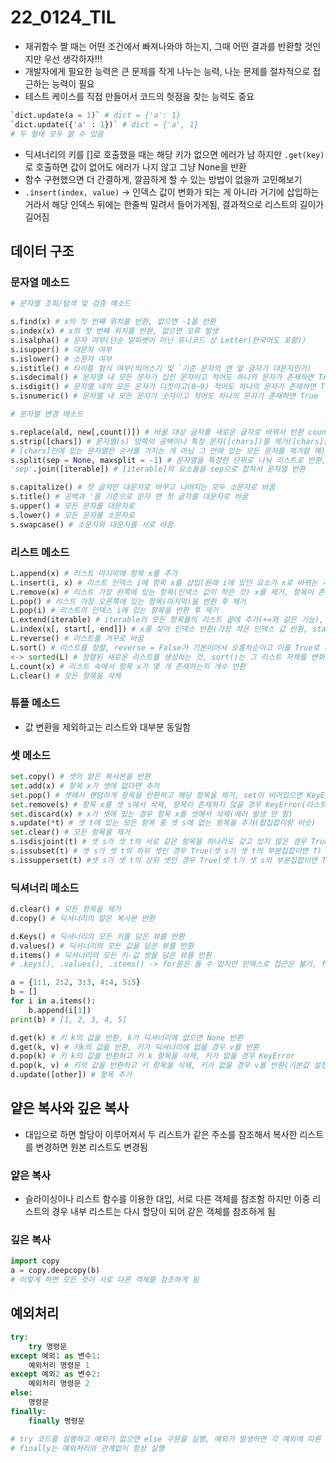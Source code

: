 # 22_0124_TIL

- 재귀함수 짤 때는 어떤 조건에서 빠져나와야 하는지, 그때 어떤 결과를 반환할 것인지만 우선 생각하자!!!
- 개발자에게 필요한 능력은 큰 문제를 작게 나누는 능력, 나눈 문제를 절차적으로 접근하는 능력이 필요
- 테스트 케이스를 직접 만들어서 코드의 헛점을 찾는 능력도 중요

```python
`dict.update(a = 1)` # dict = {'a': 1}
`dict.update({'a' : 1})` # dict = {'a', 1}
# 두 형태 모두 쓸 수 있음
```

- 딕셔너리의 키를 []로 호출했을 때는 해당 키가 없으면 에러가 남 하지만 `.get(key)`로 호출하면 값이 없어도 에러가 나지 않고 그냥 None을 반환
- 함수 구현했으면 더 간결하게, 깔끔하게 할 수 있는 방법이 없을까 고민해보기
- `.insert(index, value)` -> 인덱스 값이 변화가 되는 게 아니라 거기에 삽입하는 거라서 해당 인덱스 뒤에는 한줄씩 밀려서 들어가게됨, 결과적으로 리스트의 길이가 길어짐

## 데이터 구조

### 문자열 메소드

```python
# 문자열 조회/탐색 및 검증 메소드

s.find(x) # x의 첫 번째 위치를 반환, 없으면 -1을 반환
s.index(x) # x의 첫 번째 위치를 반환, 없으면 오류 발생
s.isalpha() # 문자 여부(단순 알파벳이 아닌 유니코드 상 Letter(한국어도 포함))
s.isupper() # 대문자 여부
s.islower() # 소문자 여부
s.istitle() # 타이틍 형식 여부(띄어스기 및 `기준 문자의 맨 앞 글자가 대문자인가)
s.isdecimal() # 문자열 내 모든 문자가 십진 문자이고 적어도 하나의 문자가 존재하면 True
s.isdigit() # 문자열 내의 모든 문자가 디짓이고(0~9) 적어도 하나의 문자가 존재하면 True 
s.isnumeric() # 문자열 내 모든 문자가 숫자이고 적어도 하나의 문자가 존재하면 True

# 문자열 변경 메소드

s.replace(ald, new[,count()]) # 바꿀 대상 글자를 새로운 글자로 바꿔서 반환 count를 입력하지 않으면 모든 문자를 바꾸고 입력하면 왼쪽에서부터 그 수만큼만 바꿈
s.strip([chars]) # 문자열(s) 양쪽의 공백이나 특정 문자([chars])를 제거([chars]를 입력하지 않으면 공백을 제거)
# [chars]안에 있는 문자열은 순서를 가지는 게 아님 그 안에 있는 모든 문자를 제거함 예) a = 'asdfgw' a.strip('dasg') => a = 'fgw'
s.split(sep = None, maxsplit = -1) # 문자열을 특정한 단위로 나눠 리스트로 반환, sep이 지정되지 않으면 공백을 기준으로 함, maxsplit은 몇 번 구분할 것인지를 정하는 매개변수, maxsplit + 1만큼의 길이로 리스트가 생성됨, 지정하지 않으면 제한없이 자름
'sep'.join([iterable]) # [iterable]의 요소들을 sep으로 합쳐서 문자열 반환

s.capitalize() # 첫 글자만 대문자로 바꾸고 나머지는 모두 소문자로 바꿈
s.title() # 공백과 '을 기준으로 문자 맨 첫 글자를 대문자로 바꿈
s.upper() # 모든 문자를 대문자로
s.lower() # 모든 문자를 소문자로
s.swapcase() # 소문자와 대문자를 서로 바꿈
```



### 리스트 메소드

```python
L.append(x) # 리스트 마지막에 항목 x를 추가
L.insert(i, x) # 리스트 인덱스 i에 항목 x를 삽입(원래 i에 있던 요소가 x로 바뀌는 게 아님 새로 집어 넣어서 원래 i는 i + 1의 인덱스를 가지게 됨)
L.remove(x) # 리스트 가장 왼쪽에 있는 항목(인덱스 값이 작은 것) x를 제거, 항목이 존재하지 않을 경우 ValueError
L.pop() # 리스트 가장 오른쪽에 있는 항목(마지막)을 반환 후 제거
L.pop(i) # 리스트의 인덱스 i에 있는 항목을 반환 후 제거
L.extend(iterable) # iterable의 모든 항목들의 리스트 끝에 추가(+=와 같은 기능), 리스트 형식으로 묶은 문자열이 아니라 그냥 문자열을 넣으면 문자열 하나하나가 요소 하나로 추가됨
L.index(x[, start[, end]]) # x를 찾아 인덱스 반환(가장 작은 인덱스 값 반환, start, end를 적으면 그 구간에서 찾음), x값이 없으면 ValueError
L.reverse() # 리스트를 거꾸로 바꿈
L.sort() # 리스트를 정렬, reverse = False가 기본이어서 오름차순이고 이를 True로 바꿔주면 내림차순이 됨
<-> sorted(L) # 정렬된 새로운 리스트를 생성하는 것, sort()는 그 리스트 자체를 변화시킴
L.count(x) # 리스트 속에서 항목 x가 몇 개 존재하는지 개수 반환
L.clear() # 모든 항목을 삭제
```



### 튜플 메소드

- 값 변환을 제외하고는 리스트와 대부분 동일함



### 셋 메소드

```python
set.copy() # 셋의 얕은 복사본을 반환
set.add(x) # 항목 x가 셋에 없다면 추가
set.pop() # 셋에서 랜덤하게 항목을 반환하고 해당 항목을 제거, set이 비어있으면 KeyError
set.remove(s) # 항목 x를 셋 s에서 삭제, 항목이 존제하지 않을 경우 KeyError(리스트에서는 ValueError)
set.discard(x) # x가 셋에 있는 경우 항목 x를 셋에서 삭제(에러 발생 안 함)
s.update(*t) # 셋 t에 있는 모든 항목 중 셋 s에 없는 항목을 추가(합집합이랑 비슷)
set.clear() # 모든 항목을 제거
s.isdisjoint(t) # 셋 s가 셋 t의 서로 같은 항목을 하나라도 갖고 있지 않은 경우 True(교집합이 없으면 T)
s.issubset(t) # 셋 s가 셋 t의 하위 셋인 경우 True(셋 s가 셋 t의 부분집합이면 T)
s.issupperset(t) #셋 s가 셋 t의 상위 셋인 경우 True(셋 t가 셋 s의 부분집합이면 T)
```



### 딕셔너리 메소드

```python
d.clear() # 모든 항목을 제거
d.copy() # 딕셔너리의 얕은 복사본 반환

d.Keys() # 딕셔너리의 모든 키를 담은 뷰를 반환
d.values() # 딕셔너리의 모든 값을 담은 뷰를 반환
d.items() # 딕셔너리의 모든 키-값 쌍을 담은 뷰를 반환
# .keys(), .values(), .items() -> for문은 돌 수 있지만 인덱스로 접근은 불가, for문 안에서는 인덱스로도 접근 가능

a = {1:1, 2:2, 3:3, 4:4, 5:5}
b = []
for i in a.items():
    b.append(i[1])
print(b) # [1, 2, 3, 4, 5]

d.get(k) # 키 k의 값을 반환, k가 딕셔너리에 없으면 None 반환
d.get(k, v) # 키k의 값을 반환, 키가 딕셔너리에 없을 경우 v를 반환
d.pop(k) # 키 k의 값을 반환하고 키 k 항목을 삭제, 키가 없을 경우 KeyError
d.pop(k, v) # 키의 값을 반환하고 키 항목을 삭제, 키가 없을 경우 v를 반환(기본값 설정)
d.update([other]) # 항목 추가
```



## 얕은 복사와 깊은 복사

- 대입으로 하면 할당이 이루어져서 두 리스트가 같은 주소를 참조해서 복사한 리스트를 변경하면 원본 리스트도 변경됨

### 얕은 복사

- 슬라이싱이나 리스트 함수를 이용한 대입, 서로 다른 객체를 참조함 하지만 이중 리스트의 경우 내부 리스트는 다시 할당이 되어 같은 객체를 참조하게 됨

### 깊은 복사

```python
import copy
a = copy.deepcopy(b)
# 이렇게 하면 모든 것이 서로 다른 객체를 참조하게 됨
```



## 예외처리

```python
try:
    try 명령문
except 예외1 as 변수1:
    예외처리 명령문 1
except 예외2 as 변수2:
    예외처리 명령문 2
else:
    명령문
finally:
    finally 명령문

# try 코드를 실행하고 예외가 없으면 else 구문을 실행, 예외가 발생하면 각 예외에 따른 명령문 실행
# finally는 예외처리와 관계없이 항상 실행
```





